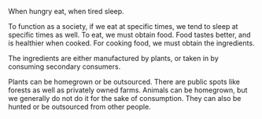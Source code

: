 
When hungry eat, when tired sleep.

To function as a society, if we eat at specific times, we tend to sleep at specific times as well.
To eat, we must obtain food. Food tastes better, and is healthier when cooked.
For cooking food, we must obtain the ingredients.

The ingredients are either manufactured by plants, or taken in by consuming secondary consumers.

Plants can be homegrown or be outsourced. There are public spots like forests as well as privately owned farms. Animals can be homegrown, but we generally do not do it for the sake of consumption. They can also be hunted or be outsourced from other people.
